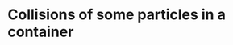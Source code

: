 # Collisions of some particles in a container

<canvas id="canvas" width="700" height="500"></canvas>

<script src="/assets/mol.js"></script>